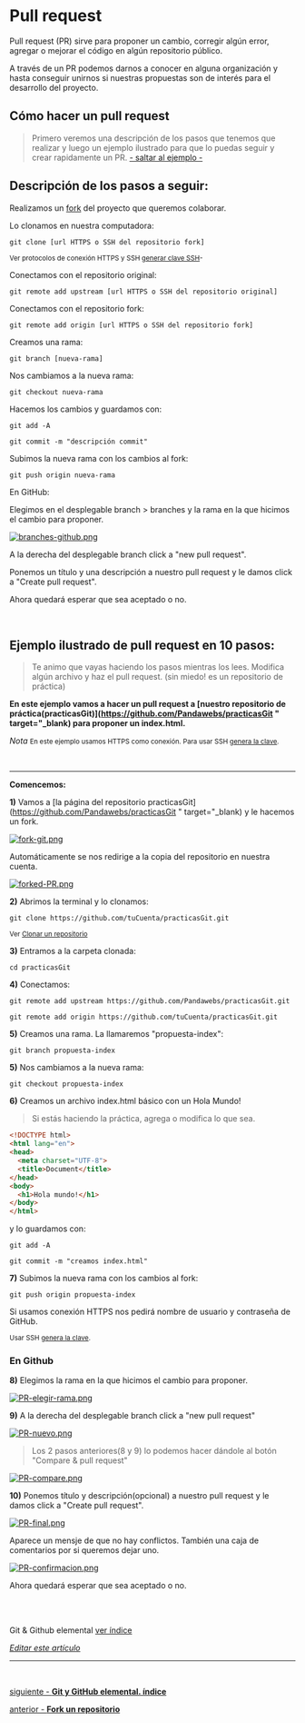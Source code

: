 # Pull request

Pull request (PR) sirve para proponer un cambio, corregir algún error, 
agregar o mejorar el código en algún repositorio público.

A través de un PR podemos darnos a conocer en alguna organización 
y hasta conseguir unirnos si nuestras propuestas son de interés
para el desarrollo del proyecto.

## Cómo hacer un pull request

>Primero veremos una descripción de los pasos 
que tenemos que realizar y luego un ejemplo ilustrado para que lo puedas seguir y crear rapidamente un PR. [- saltar al ejemplo -](#head1)

## Descripción de los pasos a seguir:

Realizamos un [fork](https://github.com/Pandawebs/Git-y-GitHub-elemental/blob/master/fork-un-repositorio.md) del proyecto que queremos colaborar. 


Lo clonamos en nuestra computadora:

`git clone [url HTTPS o SSH del repositorio fork]`

<small> Ver protocolos de conexión HTTPS y SSH [generar clave SSH](https://github.com/Pandawebs/Git-y-GitHub-elemental/blob/master/ssh-https-conexion-github.md)- 
</small>

Conectamos con el repositorio original:

`git remote add upstream [url HTTPS o SSH del repositorio original]`

Conectamos con el repositorio fork:

`git remote add origin [url HTTPS o SSH del repositorio fork]`

Creamos una rama:

`git branch [nueva-rama]`

Nos cambiamos a la nueva rama:

`git checkout nueva-rama`

Hacemos los cambios y guardamos con:

`git add -A`

`git commit -m "descripción commit"`

Subimos la nueva rama con los cambios al fork:

`git push origin nueva-rama`


En GitHub:

Elegimos en el desplegable branch > branches y la rama en la que hicimos el cambio para proponer.

[![branches-github.png](https://i.postimg.cc/DwnybmM2/branches-github.png)](https://postimg.cc/1f7ZkRST)

A la derecha del desplegable branch click a "new pull request".

Ponemos un título y una descripción a nuestro pull request y le damos click a
"Create pull request". 

Ahora quedará esperar que sea aceptado o no.

<br>

<a name="head1"></a>

## Ejemplo ilustrado de pull request en 10 pasos:
>Te animo que vayas haciendo los pasos mientras los lees. Modifica algún archivo y haz el pull request. (sin miedo! es un repositorio de práctica)

**En este ejemplo vamos a hacer un pull request a [nuestro repositorio de práctica(practicasGit)](https://github.com/Pandawebs/practicasGit " target="_blank) para proponer un index.html.**

_Nota_ <small> En este ejemplo usamos HTTPS como conexión. Para usar SSH [genera la clave](https://github.com/Pandawebs/Git-y-GitHub-elemental/blob/master/ssh-https-conexion-github.md).</small>

<br>
<hr>

**Comencemos:**

**1)** Vamos a [la página del repositorio practicasGit](https://github.com/Pandawebs/practicasGit " target="_blank) y le hacemos un fork.

[![fork-git.png](https://i.postimg.cc/DZsKMgbq/fork-git.png)](https://postimg.cc/G8cNBvK2)

Automáticamente se nos redirige a la copia
del repositorio en nuestra cuenta.

[![forked-PR.png](https://i.postimg.cc/NM9gwX5x/forked-PR.png)](https://postimg.cc/r0T61KGd)

**2)** Abrimos la terminal y lo clonamos:

`git clone https://github.com/tuCuenta/practicasGit.git`

<small>Ver [Clonar un repositorio](https://github.com/Pandawebs/Git-y-GitHub-elemental/edit/master/clonar-un-repositorio.md)
</small>

**3)** Entramos a la carpeta clonada:

`cd practicasGit`

**4)** Conectamos:

`git remote add upstream https://github.com/Pandawebs/practicasGit.git`

`git remote add origin https://github.com/tuCuenta/practicasGit.git`

**5)** Creamos una rama. La llamaremos "propuesta-index":

`git branch propuesta-index`


**5)** Nos cambiamos a la nueva rama:

`git checkout propuesta-index`

**6)** Creamos un archivo index.html básico con un Hola Mundo!
>Si estás haciendo la práctica, agrega o modifica lo que sea.

```html
<!DOCTYPE html>
<html lang="en">
<head>
  <meta charset="UTF-8">
  <title>Document</title>
</head>
<body>
  <h1>Hola mundo!</h1>
</body>
</html>
```

y lo guardamos con:

`git add -A`

`git commit -m "creamos index.html"`

**7)** Subimos la nueva rama con los cambios al fork:

`git push origin propuesta-index`

Si usamos conexión HTTPS nos pedirá nombre de usuario y contraseña de GitHub.

<small>Usar SSH [genera la clave](https://github.com/Pandawebs/Git-y-GitHub-elemental/blob/master/ssh-https-conexion-github.md).</small>



### En Github 

**8)** Elegimos la rama en la que hicimos el cambio para proponer.

[![PR-elegir-rama.png](https://i.postimg.cc/jdsSDL9R/PR-elegir-rama.png)](https://postimg.cc/CdQgtLS2)



**9)** A la derecha del desplegable branch click a "new pull request"

[![PR-nuevo.png](https://i.postimg.cc/9XBWHcfK/PR-nuevo.png)](https://postimg.cc/vDcRWFft)



>Los 2 pasos anteriores(8 y 9) lo podemos hacer dándole al botón "Compare & pull request"

[![PR-compare.png](https://i.postimg.cc/ZKRhk32v/PR-compare.png)](https://postimg.cc/pygSz92P)



**10)** Ponemos título y descripción(opcional) a nuestro pull request y le damos click a
"Create pull request". 

[![PR-final.png](https://i.postimg.cc/HLGG7Nxb/PR-final.png)](https://postimg.cc/VJFZxDXN)


Aparece un mensje de que no hay conflictos. También una caja de comentarios por si queremos dejar uno.

[![PR-confirmacion.png](https://i.postimg.cc/k5NHRXLd/PR-confirmacion.png)](https://postimg.cc/mcDj0Rbd)


Ahora quedará esperar que sea aceptado o no.


<br>
<br>

<!-- Inicio links índice y github -->

<span class="link-to-index-git">Git & Github elemental [ ver índice](https://github.com/Pandawebs/Git-y-GitHub-elemental/blob/master/README.md)</span>

<em>[Editar este artículo](https://github.com/Pandawebs/Git-y-GitHub-elemental/edit/master/pull-request.md)</em>

<!-- Fin links índice y github -->

<hr>

<br>

[siguiente - **Git y GitHub elemental. índice**](https://github.com/Pandawebs/Git-y-GitHub-elemental/blob/master/git-elemental.md) 

[anterior - **Fork un repositorio**](https://github.com/Pandawebs/Git-y-GitHub-elemental/blob/master/fork-un-repositorio.md)